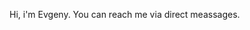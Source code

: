 Hi, i'm Evgeny.
You can reach me via direct meassages.


<!---
danileny/danileny is a ✨ special ✨ repository because its `README.md` (this file) appears on your GitHub profile.
You can click the Preview link to take a look at your changes.
--->
